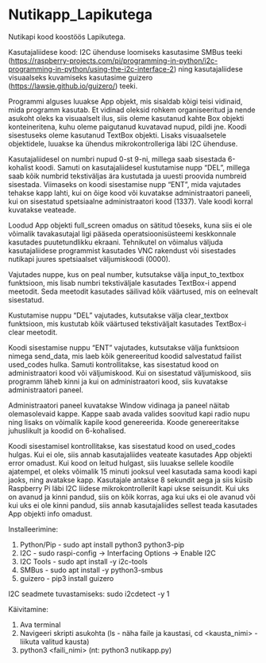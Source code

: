 # Nutikapp_Lapikutega
Nutikapi kood koostöös Lapikutega.

Kasutajaliidese kood:
I2C ühenduse loomiseks kasutasime SMBus teeki (https://raspberry-projects.com/pi/programming-in-python/i2c-programming-in-python/using-the-i2c-interface-2) ning kasutajaliidese visuaalseks kuvamiseks kasutasime guizero (https://lawsie.github.io/guizero/) teeki. 

Programmi alguses luuakse App objekt, mis sisaldab kõigi teisi vidinaid, mida programm kasutab. Et vidinad oleksid rohkem organiseeritud ja nende asukoht oleks ka visuaalselt ilus, siis oleme kasutanud kahte Box objekti konteineritena, kuhu oleme paigutanud kuvatavad nupud, pildi jne. Koodi sisestuseks oleme kasutanud TextBox objekti. Lisaks visuaalsetele objektidele, luuakse ka ühendus mikrokontrolleriga läbi I2C ühenduse.

Kasutajaliidesel on numbri nupud 0-st 9-ni, millega saab sisestada 6-kohalist koodi. Samuti on kasutajaliidesel kustutamise nupp “DEL”, millega saab kõik numbrid tekstiväljas ära kustutada ja uuesti proovida numbreid sisestada. Viimaseks on koodi sisestamise nupp “ENT”, mida vajutades tehakse kapp lahti, kui on õige kood või kuvatakse administraatori paneeli, kui on sisestatud spetsiaalne administraatori kood (1337). Vale koodi korral kuvatakse veateade.

Loodud App objekti full_screen omadus on sätitud tõeseks, kuna siis ei ole võimalik tavakasutajal ligi pääseda operatsioonisüsteemi keskkonnale kasutades puutetundlikku ekraani. Tehnikutel on võimalus väljuda kasutajaliidese programmist kasutades VNC rakendust või sisestades nutikapi juures spetsiaalset väljumiskoodi (0000).

Vajutades nuppe, kus on peal number, kutsutakse välja input_to_textbox funktsioon, mis lisab numbri tekstiväljale kasutades TextBox-i append meetodit. Seda meetodit kasutades säilivad kõik väärtused, mis on eelnevalt sisestatud. 

Kustutamise nuppu “DEL” vajutades, kutsutakse välja clear_textbox funktsioon, mis kustutab kõik väärtused tekstiväljalt kasutades TextBox-i clear meetodit. 

Koodi sisestamise nuppu “ENT” vajutades, kutsutakse välja funktsioon nimega send_data, mis laeb kõik genereeritud koodid salvestatud failist used_codes hulka. Samuti kontrollitakse, kas sisestatud kood on administraatori kood või väljumiskood. Kui on sisestatud väljumiskood, siis programm läheb kinni ja kui on administraatori kood, siis kuvatakse administraatori paneel.

Administraatori paneel kuvatakse Window vidinaga ja paneel näitab olemasolevaid kappe. Kappe saab avada valides soovitud kapi radio nupu ning lisaks on võimalik kapile kood genereerida. Koode genereeritakse juhuslikult ja koodid on 6-kohalised. 

Koodi sisestamisel kontrollitakse, kas sisestatud kood on used_codes hulgas. Kui ei ole, siis annab kasutajaliides veateate kasutades App objekti error omadust. Kui kood on leitud hulgast, siis luuakse sellele koodile ajatempel, et oleks võimalik 15 minuti jooksul veel kasutada sama koodi kapi jaoks, ning avatakse kapp. Kasutajale antakse 8 sekundit aega ja siis küsib Raspberry Pi läbi I2C liidese mikrokontrollerilt kapi ukse seisundit. Kui uks on avanud ja kinni pandud, siis on kõik korras, aga kui uks ei ole avanud või kui uks ei ole kinni pandud, siis annab kasutajaliides sellest teada kasutades App objekti info omadust.

Installeerimine:

1) Python/Pip - sudo apt install python3 python3-pip
2) I2C - sudo raspi-config -> Interfacing Options -> Enable I2C
3) I2C Tools - sudo apt install -y i2c-tools
4) SMBus - sudo apt install -y python3-smbus
5) guizero - pip3 install guizero

I2C seadmete tuvastamiseks: sudo i2cdetect -y 1

Käivitamine:

1) Ava terminal
2) Navigeeri skripti asukohta (ls - näha faile ja kaustasi, cd <kausta_nimi> - liikuta valitud kausta)
3) python3 <faili_nimi> (nt: python3 nutikapp.py)
